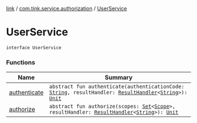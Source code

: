 [link](../../index.md) / [com.tink.service.authorization](../index.md) / [UserService](./index.md)

# UserService

`interface UserService`

### Functions

| Name | Summary |
|---|---|
| [authenticate](authenticate.md) | `abstract fun authenticate(authenticationCode: `[`String`](https://kotlinlang.org/api/latest/jvm/stdlib/kotlin/-string/index.html)`, resultHandler: `[`ResultHandler`](../../com.tink.service.handler/-result-handler/index.md)`<`[`String`](https://kotlinlang.org/api/latest/jvm/stdlib/kotlin/-string/index.html)`>): `[`Unit`](https://kotlinlang.org/api/latest/jvm/stdlib/kotlin/-unit/index.html) |
| [authorize](authorize.md) | `abstract fun authorize(scopes: `[`Set`](https://kotlinlang.org/api/latest/jvm/stdlib/kotlin.collections/-set/index.html)`<`[`Scope`](../-scope/index.md)`>, resultHandler: `[`ResultHandler`](../../com.tink.service.handler/-result-handler/index.md)`<`[`String`](https://kotlinlang.org/api/latest/jvm/stdlib/kotlin/-string/index.html)`>): `[`Unit`](https://kotlinlang.org/api/latest/jvm/stdlib/kotlin/-unit/index.html) |
